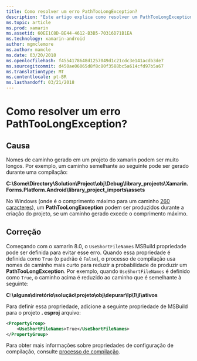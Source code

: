 ```yaml
---
title: Como resolver um erro PathTooLongException?
description: "Este artigo explica como resolver um PathTooLongException que pode ocorrer durante a criação de um aplicativo."
ms.topic: article
ms.prod: xamarin
ms.assetid: 60EE1C8D-BE44-4612-B3B5-70316D71B1EA
ms.technology: xamarin-android
author: mgmclemore
ms.author: mamcle
ms.date: 03/20/2018
ms.openlocfilehash: f4554178648d1257049d1c21cdc3e141acdb3de7
ms.sourcegitcommit: d450ae06065d8f8c80f3588bc5a614cfd97b5a67
ms.translationtype: MT
ms.contentlocale: pt-BR
ms.lasthandoff: 03/21/2018
---
```

# <a name="how-do-i-resolve-a-pathtoolongexception-error"></a>Como resolver um erro PathTooLongException?

## <a name="cause"></a>Causa

Nomes de caminho gerado em um projeto do xamarin podem ser muito longos.
Por exemplo, um caminho semelhante ao seguinte pode ser gerado durante uma compilação:

**C:\\Some\\Directory\\Solution\\Project\\obj\\Debug\\__library_projects__\\Xamarin.Forms.Platform.Android\\library_project_imports\\assets**

No Windows (onde é o comprimento máximo para um caminho [260 caracteres](https://msdn.microsoft.com/library/windows/desktop/aa365247.aspx)), um **PathTooLongException** podem ser produzidos durante a criação do projeto, se um caminho gerado excede o comprimento máximo. 

## <a name="fix"></a>Correção

Começando com o xamarin 8.0, o `UseShortFileNames` MSBuild propriedade pode ser definida para evitar esse erro. Quando essa propriedade é definida como `True` (o padrão é `False`), o processo de compilação usa nomes de caminho mais curto para reduzir a probabilidade de produzir um **PathTooLongException**.
Por exemplo, quando `UseShortFileNames` é definido como `True`, o caminho acima é reduzido ao caminho que é semelhante à seguinte:

**C:\\alguns\\diretório\\solução\\projeto\\obj\\depurar\\lp\\1\\jl\\ativos**

Para definir essa propriedade, adicione a seguinte propriedade de MSBuild para o projeto **. csproj** arquivo:

```xml
<PropertyGroup>
    <UseShortFileNames>True</UseShortFileNames>
</PropertyGroup>
```

Para obter mais informações sobre propriedades de configuração de compilação, consulte [processo de compilação](~/android/deploy-test/building-apps/build-process.md).
